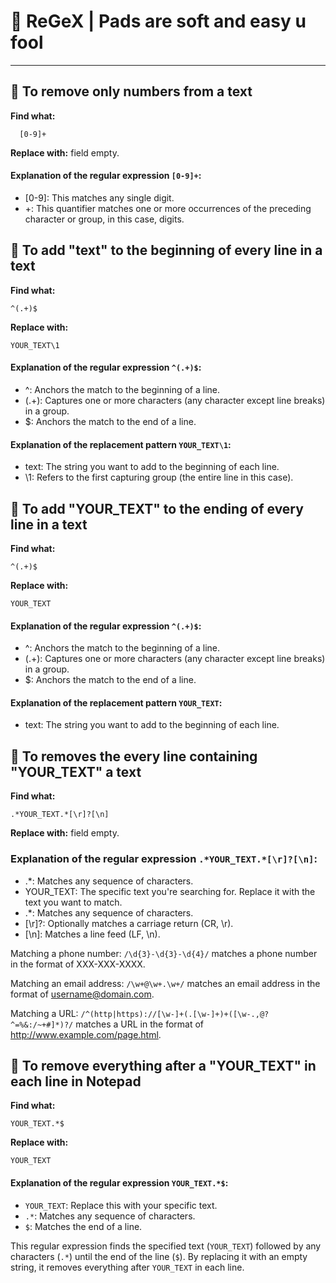 # 📝 ReGeX | Pads are soft and easy u fool 
-----------

## 📝 To remove only numbers from a text

**Find what:**
```
  [0-9]+
```
**Replace with:** field empty.

#### Explanation of the regular expression `[0-9]+`:

- [0-9]: This matches any single digit.
- +: This quantifier matches one or more occurrences of the preceding character or group, in this case, digits.


## 📝 To add "text" to the beginning of every line in a text

**Find what:**
```
^(.+)$
```
**Replace with:** 
```
YOUR_TEXT\1
```

#### Explanation of the regular expression `^(.+)$`:

- ^: Anchors the match to the beginning of a line.
- (.+): Captures one or more characters (any character except line breaks) in a group.
- $: Anchors the match to the end of a line.

#### Explanation of the replacement pattern `YOUR_TEXT\1`:

- text: The string you want to add to the beginning of each line.
- \1: Refers to the first capturing group (the entire line in this case).

## 📝 To add "YOUR_TEXT" to the ending of every line in a text

**Find what:**
```
^(.+)$
```
**Replace with:** 
```
YOUR_TEXT
```

#### Explanation of the regular expression `^(.+)$`:

- ^: Anchors the match to the beginning of a line.
- (.+): Captures one or more characters (any character except line breaks) in a group.
- $: Anchors the match to the end of a line.

#### Explanation of the replacement pattern `YOUR_TEXT`:

- text: The string you want to add to the beginning of each line.

## 📝 To removes the every line containing "YOUR_TEXT" a text

**Find what:**
```
.*YOUR_TEXT.*[\r]?[\n]
```
**Replace with:** field empty.

### Explanation of the regular expression `.*YOUR_TEXT.*[\r]?[\n]`:

- .*: Matches any sequence of characters.
- YOUR_TEXT: The specific text you're searching for. Replace it with the text you want to match.
- .*: Matches any sequence of characters.
- [\r]?: Optionally matches a carriage return (CR, \r).
- [\n]: Matches a line feed (LF, \n).

Matching a phone number: `/\d{3}-\d{3}-\d{4}/` matches a phone number in the format of XXX-XXX-XXXX.

Matching an email address: `/\w+@\w+.\w+/` matches an email address in the format of username@domain.com.

Matching a URL: `/^(http|https)://[\w-]+(.[\w-]+)+([\w-.,@?^=%&:/~+#]*)?/` matches a URL in the format of http://www.example.com/page.html.



## 📝 To remove everything after a "YOUR_TEXT" in each line in Notepad

**Find what:**
```
YOUR_TEXT.*$
```
**Replace with:** 
```
YOUR_TEXT
```

#### Explanation of the regular expression `YOUR_TEXT.*$`:

- `YOUR_TEXT`: Replace this with your specific text.
- `.*`: Matches any sequence of characters.
- `$`: Matches the end of a line.

This regular expression finds the specified text (`YOUR_TEXT`) followed by any characters (`.*`) until the end of the line (`$`). By replacing it with an empty string, it removes everything after `YOUR_TEXT` in each line.


